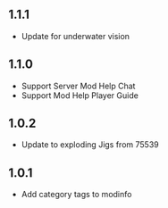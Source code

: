## 1.1.1

- Update for underwater vision

## 1.1.0

- Support Server Mod Help Chat
- Support Mod Help Player Guide

## 1.0.2

- Update to exploding Jigs from 75539

## 1.0.1

- Add category tags to modinfo
